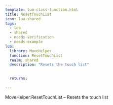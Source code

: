 ```yaml
---
template: lua-class-function.html
title: ResetTouchList
icon: lua-shared
tags:
  - lua
  - shared
  - needs-verification
  - needs-example
lua:
  library: MoveHelper
  function: ResetTouchList
  realm: shared
  description: "Resets the touch list"
  
  
  returns:
    
---
```


<div class="lua__search__keywords">
MoveHelper:ResetTouchList &#x2013; Resets the touch list
</div>
